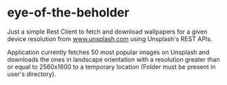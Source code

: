 # eye-of-the-beholder
Just a simple Rest Client to fetch and download wallpapers for a given device resolution from www.unsplash.com using Unsplash's REST APIs.

Application currently fetches 50 most popular images on Unsplash and downloads the ones in landscape orientation with a resolution greater than or equal to 2560x1600 to a temporary location (Folder must be present in user's directory).
